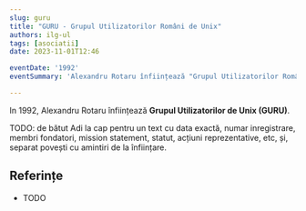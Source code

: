 ```yaml
---
slug: guru
title: "GURU - Grupul Utilizatorilor Români de Unix"
authors: ilg-ul
tags: [asociatii]
date: 2023-11-01T12:46

eventDate: '1992'
eventSummary: 'Alexandru Rotaru înființează "Grupul Utilizatorilor Români de Unix" (GURU)'

---
```


In 1992, Alexandru Rotaru înființează
**Grupul Utilizatorilor de Unix (GURU)**.

<!-- truncate -->

TODO: de bătut Adi la cap pentru un text cu data exactă, numar inregistrare, membri
fondatori, mission statement, statut, acțiuni reprezentative, etc, și, separat
povești cu amintiri de la înființare.

## Referințe

- TODO
